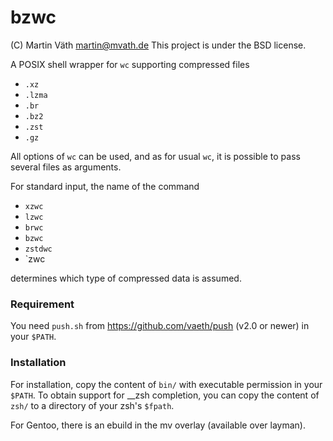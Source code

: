 # bzwc

(C) Martin Väth <martin@mvath.de>
This project is under the BSD license.

A POSIX shell wrapper for `wc` supporting compressed files
- `.xz`
- `.lzma`
- `.br`
- `.bz2`
- `.zst`
- `.gz`

All options of `wc` can be used, and as for usual `wc`,
it is possible to pass several files as arguments.

For standard input, the name of the command
- `xzwc`
- `lzwc`
- `brwc`
- `bzwc`
- `zstdwc`
- `zwc

determines which type of compressed data is assumed.

### Requirement

You need `push.sh` from https://github.com/vaeth/push (v2.0 or newer)
in your `$PATH`.

### Installation

For installation, copy the content of `bin/` with executable permission
in your `$PATH`. To obtain support for __zsh completion, you can copy the
content of `zsh/` to a directory of your zsh's `$fpath`.

For Gentoo, there is an ebuild in the mv overlay (available over layman).
